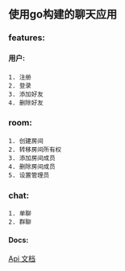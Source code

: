 ## 使用go构建的聊天应用
### features:
#### 用户:
    1. 注册
    2. 登录
    3. 添加好友
    4. 删除好友
### room:
    1. 创建房间
    2. 转移房间所有权
    3. 添加房间成员
    4. 删除房间成员
    5. 设置管理员
### chat:
    1. 单聊
    2. 群聊
#### Docs:
[Api 文档](https://documenter.getpostman.com/view/667548/S1a4XS3y?version=latest) 